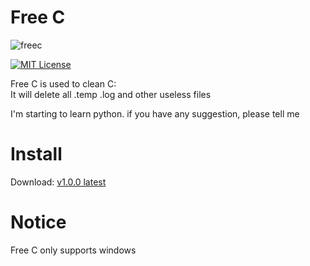 # Free C

![freec](https://starry-trace-sky-moe-counter.vercel.app/cmoe?name=freec&theme=gelbooru-h)

[![MIT License](https://img.shields.io/badge/LICENSE-MIT-green.svg?style=for-the-badge)](https://github.com/StarrySky-skyler/FreeC/blob/main/LICENSE)

Free C is used to clean C:\
It will delete all .temp .log and other useless files

I'm starting to learn python. if you have any suggestion, please tell me

# Install

Download:
[v1.0.0 latest](https://github.com/StarrySky-skyler/FreeC/releases/download/v1.0.0/FreeC.exe)

# Notice

Free C only supports windows
